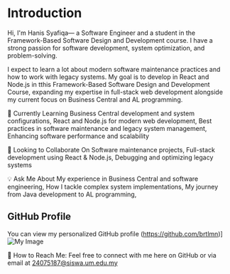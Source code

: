 # Introduction
Hi, I'm Hanis Syafiqa— a Software Engineer and a student in the Framework-Based Software Design and Development course. I have a strong passion for software development, system optimization, and problem-solving.

I expect to learn a lot about modern software maintenance practices and how to work with legacy systems. My goal is to develop in React and Node.js in tthis Framework-Based Software Design and Development Course, expanding my expertise in full-stack web development alongside my current focus on Business Central and AL programming.

🌱 Currently Learning
Business Central development and system configurations,
React and Node.js for modern web development,
Best practices in software maintenance and legacy system management,
Enhancing software performance and scalability

🤝 Looking to Collaborate On
Software maintenance projects,
Full-stack development using React & Node.js,
Debugging and optimizing legacy systems

💡 Ask Me About
My experience in Business Central and software engineering,
How I tackle complex system implementations,
My journey from Java development to AL programming,

## GitHub Profile

You can view my personalized GitHub profile (https://github.com/brtlmn)] 
![My Image](images/4A46B44A-C1BB-4B00-9560-74FDF46C4586-removebg-preview.png)


📧 How to Reach Me:
Feel free to connect with me here on GitHub or via email at 24075187@siswa.um.edu.my

